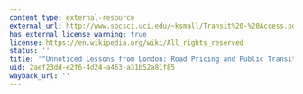 ```yaml
---
content_type: external-resource
external_url: http://www.socsci.uci.edu/~ksmall/Transit%20-%20Access.pdf
has_external_license_warning: true
license: https://en.wikipedia.org/wiki/All_rights_reserved
status: ''
title: '"Unnoticed Lessons from London: Road Pricing and Public Transit." (PDF)'
uid: 2aef23dd-e2f6-4d24-a463-a31b52a81f85
wayback_url: ''
---
```

